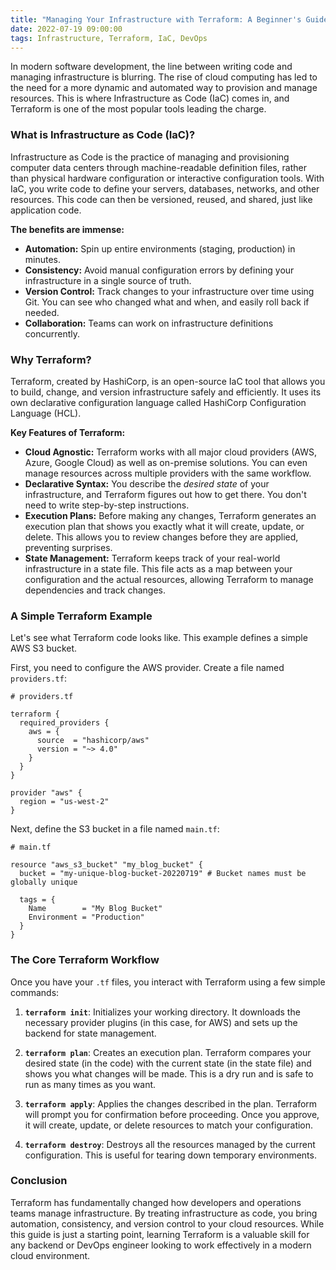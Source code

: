 ```yaml
---
title: "Managing Your Infrastructure with Terraform: A Beginner's Guide"
date: 2022-07-19 09:00:00
tags: Infrastructure, Terraform, IaC, DevOps
---
```


In modern software development, the line between writing code and managing infrastructure is blurring. The rise of cloud computing has led to the need for a more dynamic and automated way to provision and manage resources. This is where Infrastructure as Code (IaC) comes in, and Terraform is one of the most popular tools leading the charge.

<!--more-->

### What is Infrastructure as Code (IaC)?

Infrastructure as Code is the practice of managing and provisioning computer data centers through machine-readable definition files, rather than physical hardware configuration or interactive configuration tools. With IaC, you write code to define your servers, databases, networks, and other resources. This code can then be versioned, reused, and shared, just like application code.

**The benefits are immense:**
*   **Automation:** Spin up entire environments (staging, production) in minutes.
*   **Consistency:** Avoid manual configuration errors by defining your infrastructure in a single source of truth.
*   **Version Control:** Track changes to your infrastructure over time using Git. You can see who changed what and when, and easily roll back if needed.
*   **Collaboration:** Teams can work on infrastructure definitions concurrently.

### Why Terraform?

Terraform, created by HashiCorp, is an open-source IaC tool that allows you to build, change, and version infrastructure safely and efficiently. It uses its own declarative configuration language called HashiCorp Configuration Language (HCL).

**Key Features of Terraform:**

*   **Cloud Agnostic:** Terraform works with all major cloud providers (AWS, Azure, Google Cloud) as well as on-premise solutions. You can even manage resources across multiple providers with the same workflow.
*   **Declarative Syntax:** You describe the *desired state* of your infrastructure, and Terraform figures out how to get there. You don't need to write step-by-step instructions.
*   **Execution Plans:** Before making any changes, Terraform generates an execution plan that shows you exactly what it will create, update, or delete. This allows you to review changes before they are applied, preventing surprises.
*   **State Management:** Terraform keeps track of your real-world infrastructure in a state file. This file acts as a map between your configuration and the actual resources, allowing Terraform to manage dependencies and track changes.

### A Simple Terraform Example

Let's see what Terraform code looks like. This example defines a simple AWS S3 bucket.

First, you need to configure the AWS provider. Create a file named `providers.tf`:

```hcl
# providers.tf

terraform {
  required_providers {
    aws = {
      source  = "hashicorp/aws"
      version = "~> 4.0"
    }
  }
}

provider "aws" {
  region = "us-west-2"
}
```

Next, define the S3 bucket in a file named `main.tf`:

```hcl
# main.tf

resource "aws_s3_bucket" "my_blog_bucket" {
  bucket = "my-unique-blog-bucket-20220719" # Bucket names must be globally unique

  tags = {
    Name        = "My Blog Bucket"
    Environment = "Production"
  }
}
```

### The Core Terraform Workflow

Once you have your `.tf` files, you interact with Terraform using a few simple commands:

1.  **`terraform init`**: Initializes your working directory. It downloads the necessary provider plugins (in this case, for AWS) and sets up the backend for state management.

2.  **`terraform plan`**: Creates an execution plan. Terraform compares your desired state (in the code) with the current state (in the state file) and shows you what changes will be made. This is a dry run and is safe to run as many times as you want.

3.  **`terraform apply`**: Applies the changes described in the plan. Terraform will prompt you for confirmation before proceeding. Once you approve, it will create, update, or delete resources to match your configuration.

4.  **`terraform destroy`**: Destroys all the resources managed by the current configuration. This is useful for tearing down temporary environments.

### Conclusion

Terraform has fundamentally changed how developers and operations teams manage infrastructure. By treating infrastructure as code, you bring automation, consistency, and version control to your cloud resources. While this guide is just a starting point, learning Terraform is a valuable skill for any backend or DevOps engineer looking to work effectively in a modern cloud environment.